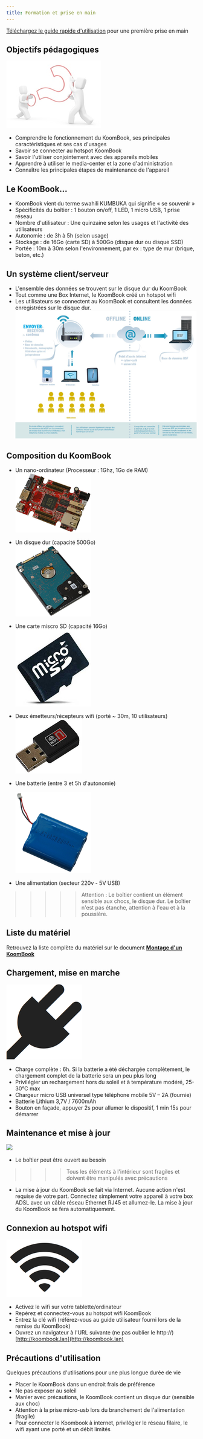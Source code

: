 ```yaml
---
title: Formation et prise en main
---
```


[Téléchargez le guide rapide d'utilisation](http://filer.bsf-intranet.org/koombook-guide-RV-KBcampus-new.pdf) pour une première prise en main

## Objectifs pédagogiques

![](.png)

* Comprendre le fonctionnement du KoomBook, ses principales caractéristiques et ses cas d'usages
* Savoir se connecter au hotspot KoomBook
* Savoir l'utiliser conjointement avec des appareils mobiles
* Apprendre à utiliser le media-center et la zone d'administration
* Connaître les principales étapes de maintenance de l'appareil

## Le KoomBook...

* KoomBook vient du terme swahili KUMBUKA qui signifie « se souvenir »
* Spécificités du boîtier : 1 bouton on\/off, 1 LED, 1 micro USB, 1 prise réseau
* Nombre d'utilisateur : Une quinzaine selon les usages et l'activité des utilisateurs
* Autonomie : de 3h à 5h \(selon usage\) 
* Stockage : de 16Go \(carte SD\) à 500Go \(disque dur ou disque SSD\)
* Portée : 10m à 30m selon l'environnement, par ex : type de mur \(brique, beton, etc.\)

## Un système client\/serveur

* L'ensemble des données se trouvent sur le disque dur du KoomBook
* Tout comme une Box Internet, le KoomBook créé un hotspot wifi
* Les utilisateurs se connectent au KoomBook et consultent les données enregistrées sur le disque dur.
  ![](clientserveur.png)

## Composition du KoomBook

* Un nano-ordinateur \(Processeur : 1Ghz, 1Go de RAM\)  
  ![](olimex.png)
* Un disque dur \(capacité 500Go\)  
  ![](hdd.png)
* Une carte miscro SD \(capacité 16Go\)   
  ![](sd.png)
* Deux émetteurs\/récepteurs wifi \(porté ~ 30m, 10 utilisateurs\)  
  ![](wifi.png)
* Une batterie \(entre 3 et 5h d'autonomie\)

  ![](batterie.png)

* Une alimentation \(secteur 220v - 5V USB\)

> > > > >  Attention : Le boîtier contient un élément sensible aux chocs, le disque dur. Le boîtier n'est pas étanche, attention  à l'eau et à la poussière.

## Liste du matériel

Retrouvez la liste complète du matériel sur le document [**Montage d'un KoomBook**](http://assemblage-koombook.doc.bibliosansfrontieres.org/fr/composants)

## Chargement, mise en marche

![](prise.png)

* Charge complète : 6h.
  Si la batterie a été déchargée complètement, le chargement complet de la batterie sera un peu plus long
* Privilégier un rechargement hors du soleil et à température modéré, 25-30°C max
* Chargeur micro USB universel type téléphone mobile 5V – 2A \(fournie\)
* Batterie Lithium 3,7V \/ 7600mAh
* Bouton en façade, appuyer 2s pour allumer le dispositif, 1 min 15s pour démarrer

## Maintenance et mise à jour

![](arrière_kb.jpg)

* Le boîtier peut être ouvert au besoin  
>>>> Tous les éléments à l'intérieur sont fragiles et doivent être manipulés avec précautions

* La mise à jour du KoomBook se fait via Internet. 
  Aucune action n'est requise de votre part. Connectez simplement votre appareil à votre box ADSL avec un câble réseau Ethernet RJ45 et allumez-le. La mise à jour du KoomBook se fera automatiquement.

## Connexion au hotspot wifi

![](signe_wifi.png)

* Activez le wifi sur votre tablette\/ordinateur
* Repérez et connectez-vous au hotspot wifi KoomBook
* Entrez la clé wifi \(référez-vous au guide utilisateur fourni lors de la remise du KoomBook\)
* Ouvrez un navigateur à l'URL suivante 
  \(ne pas oublier le http://\) [http://koombook.lan](http://koombook.lan)

## Précautions d'utilisation

Quelques précautions d'utilisations pour une plus longue durée de vie

* Placer le KoomBook dans un endroit frais de préférence
* Ne pas exposer au soleil
* Manier avec précautions, le KoomBook contient un disque dur \(sensible aux choc\)
* Attention à la prise micro-usb lors du branchement de l'alimentation \(fragile\)
* Pour connecter le Koombook à internet, privilégier le réseau filaire, le wifi ayant une porté et un débit limités



